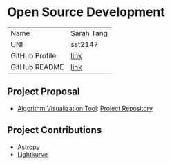 # Open Source Development

|  |  |
|:--|:--|
|Name|Sarah Tang|
|UNI| sst2147|
| GitHub Profile | [link](https://github.com/sarahtang7) |
| GitHub README | [link](https://github.com/sarahtang7/sarahtang7/blob/main/README.md) |

## Project Proposal

- [Algorithm Visualization Tool](../projects/python/see-algo.md): [Project Repository](https://github.com/sarahtang7/see-algo)

## Project Contributions

- [Astropy](../projects/python/astropy.md)
- [Lightkurve](https://github.com/lightkurve/lightkurve)
